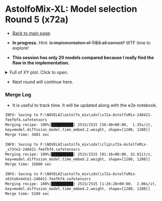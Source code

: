 # AstolfoMix-XL: Model selection Round 5 (x72a) #

- [Back to main page](../README_XL.MD#model-selection-round-5-x72a).

- **In progress.** Hint: ~~Is implementation of TIES all correct?~~ WTF time to explore!

- **This session has only 20 models compared because I really find the flaw in the implementation.**

<details>
    <summary>Full of XY plot. Click to open.</summary>

- te0

![xyz_grid-0805-1021567025-20160-1446-3-48-20240423013109.jpg](../img/x72a/xyz_grid-0805-1021567025-20160-1446-3-48-20240423013109.jpg)

![xyz_grid-0808-1021567025-20160-1446-3-48-20240423030606.jpg](../img/x72a/xyz_grid-0808-1021567025-20160-1446-3-48-20240423030606.jpg)

- te1

![xyz_grid-0806-1021567025-20160-1446-3-48-20240423022034.jpg](../img/x72a/xyz_grid-0806-1021567025-20160-1446-3-48-20240423022034.jpg)

![xyz_grid-0809-1021567025-20160-1446-3-48-20240423072424.jpg](../img/x72a/xyz_grid-0809-1021567025-20160-1446-3-48-20240423072424.jpg)

- te2

![xyz_grid-0807-1021567025-20160-1631-3-48-20240423025926.jpg](../img/x72a/xyz_grid-0807-1021567025-20160-1631-3-48-20240423025926.jpg)

![xyz_grid-0810-1021567025-20160-1446-3-48-20240423073157.jpg](../img/x72a/xyz_grid-0810-1021567025-20160-1446-3-48-20240423073157.jpg)

</details>

- Next round will continue here.

### Merge Log ###

- It is useful to track time. It will be updated along with the e2e notebook.

```log
INFO: Saving to F:\NOVELAI\astolfo_mix\sdxl\x72a-AstolfoMix-240421-feefbf4.safetensors
Merging recipe: 100%|██████████| 2515/2515 [56:40<00:00,  1.35s/it, key=model.diffusion_model.time_embed.2.weight, shape=[1280, 1280]]                                              
Merge time: 3401 sec

INFO: Saving to F:\NOVELAI\astolfo_mix\sdxl\clip\x72a-AstolfoMix-_x73te2-240421-feefbf4.safetensors
Merging recipe: 100%|██████████| 2515/2515 [01:16<00:00, 32.81it/s, key=model.diffusion_model.time_embed.2.weight, shape=[1280, 1280]]                                             
Merge time: 16880 sec

INFO: Saving to F:\NOVELAI\astolfo_mix\sdxl\x72a-AstolfoMix-x63te0x44te1-240421-feefbf4.safetensors
Merging recipe: 100%|██████████| 2515/2515 [1:26:28<00:00,  2.06s/it, key=model.diffusion_model.time_embed.2.weight, shape=[1280, 1280]]                                            
Merge time: 5189 sec
```